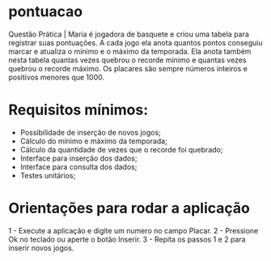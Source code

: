 # pontuacao
Questão Prática | Maria é jogadora de basquete e criou uma tabela para registrar suas pontuações. A cada jogo ela anota quantos pontos conseguiu marcar e atualiza o mínimo e o máximo da temporada. Ela anota também nesta tabela quantas vezes quebrou o recorde mínimo e quantas vezes quebrou o recorde máximo. Os placares são sempre números inteiros e positivos menores que 1000.

# Requisitos mínimos:
* Possibilidade de inserção de novos jogos;
* Cálculo do mínimo e máximo da temporada;
* Cálculo da quantidade de vezes que o recorde foi quebrado;
* Interface para inserção dos dados;
* Interface para consulta dos dados;
* Testes unitários;

# Orientações para rodar a aplicação
1 - Execute a aplicação e digite um numero no campo Placar.
2 - Pressione Ok no teclado ou aperte o botão Inserir.
3 - Repita os passos 1 e 2 para inserir novos jogos.
